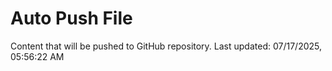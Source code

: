 # Auto Push File

Content that will be pushed to GitHub repository.
Last updated: 07/17/2025, 05:56:22 AM